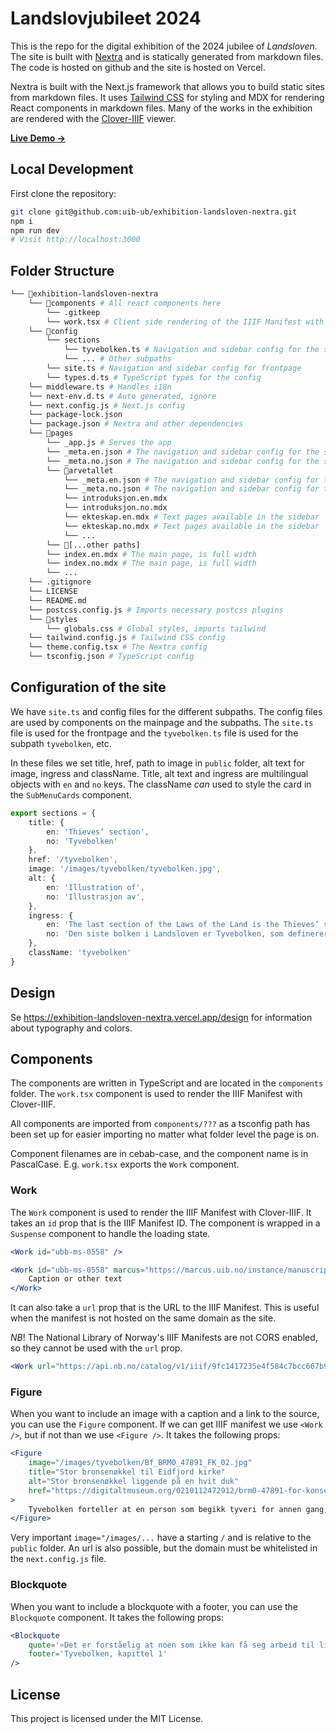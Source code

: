 # Landslovjubileet 2024

This is the repo for the digital exhibition of the 2024 jubilee of _Landsloven_. The site is built with [Nextra](//nextra.site) and is statically generated from markdown files. The code is hosted on github and the site is hosted on Vercel.

Nextra is built with the Next.js framework that allows you to build static sites from markdown files. It uses [Tailwind CSS](https://tailwindcss.com/docs/preflight) for styling and MDX for rendering React components in markdown files. Many of the works in the exhibition are rendered with the [Clover-IIIF](https://samvera-labs.github.io/clover-iiif/) viewer.

[**Live Demo →**](https://exhibition-landsloven-nextra.vercel.app/)

## Local Development

First clone the repository:

```bash
git clone git@github.com:uib-ub/exhibition-landsloven-nextra.git
npm i
npm run dev
# Visit http://localhost:3000
```

## Folder Structure

```bash
└── 📁exhibition-landsloven-nextra
    └── 📁components # All react components here
        └── .gitkeep
        └── work.tsx # Client side rendering of the IIIF Manifest with Clover-IIIF
    └── 📁config
        └── sections
            └── tyvebolken.ts # Navigation and sidebar config for the subpath
            └── ... # Other subpaths
        └── site.ts # Navigation and sidebar config for frontpage
        └── types.d.ts # TypeScript types for the config
    └── middleware.ts # Handles i18n
    └── next-env.d.ts # Auto generated, ignore
    └── next.config.js # Next.js config
    └── package-lock.json
    └── package.json # Nextra and other dependencies
    └── 📁pages
        └── _app.js # Serves the app
        └── _meta.en.json # The navigation and sidebar config for the site
        └── _meta.no.json # The navigation and sidebar config for the site
        └── 📁arvetallet
            └── _meta.en.json # The navigation and sidebar config for the subpath
            └── _meta.no.json # The navigation and sidebar config for the subpath
            └── introduksjon.en.mdx 
            └── introduksjon.no.mdx
            └── ekteskap.en.mdx # Text pages available in the sidebar
            └── ekteskap.no.mdx # Text pages available in the sidebar
            └── ...
        └── 📁[...other paths]
        └── index.en.mdx # The main page, is full width
        └── index.no.mdx # The main page, is full width
        └── ...
    └── .gitignore
    └── LICENSE
    └── README.md
    └── postcss.config.js # Imports necessary postcss plugins
    └── 📁styles
        └── globals.css # Global styles, imports tailwind
    └── tailwind.config.js # Tailwind CSS config
    └── theme.config.tsx # The Nextra config
    └── tsconfig.json # TypeScript config
```

## Configuration of the site
We have `site.ts` and config files for the different subpaths. The config files are used by components on the mainpage and the subpaths. The `site.ts` file is used for the frontpage and the `tyvebolken.ts` file is used for the subpath `tyvebolken`, etc.

In these files we set title, href, path to image in `public` folder, alt text for image, ingress and className. Title, alt text and ingress are multilingual objects with `en` and `no` keys. The className *can* used to style the card in the `SubMenuCards` component.

```typescript
export sections = {
    title: {
        en: 'Thieves’ section',
        no: 'Tyvebolken'
    },
    href: '/tyvebolken',
    image: '/images/tyvebolken/tyvebolken.jpg',
    alt: {
        en: 'Illustration of',
        no: 'Illustrasjon av',
    },
    ingress: {
        en: 'The last section of the Laws of the Land is the Thieves’ section, which defines theft and describes how to hold thieves accountable.',
        no: 'Den siste bolken i Landsloven er Tyvebolken, som definerer tyveri og beskriver hvordan...',
    },
    className: 'tyvebolken'
}
```

## Design
Se https://exhibition-landsloven-nextra.vercel.app/design for information about typography and colors.

## Components

The components are written in TypeScript and are located in the `components` folder. The `work.tsx` component is used to render the IIIF Manifest with Clover-IIIF.

All components are imported from `components/???` as a tsconfig path has been set up for easier importing no matter what folder level the page is on.

Component filenames are in cebab-case, and the component name is in PascalCase. E.g. `work.tsx` exports the `Work` component.

### Work

The `Work` component is used to render the IIIF Manifest with Clover-IIIF. It takes an `id` prop that is the IIIF Manifest ID. The component is wrapped in a `Suspense` component to handle the loading state.

```jsx
<Work id="ubb-ms-0558" />

<Work id="ubb-ms-0558" marcus="https://marcus.uib.no/instance/manuscript/ubb-ms-0558.html"> 
    Caption or other text
</Work>
```

It can also take a `url` prop that is the URL to the IIIF Manifest. This is useful when the manifest is not hosted on the same domain as the site.

*NB*! The National Library of Norway's IIIF Manifests are not CORS enabled, so they cannot be used with the `url` prop.

```jsx
<Work url="https://api.nb.no/catalog/v1/iiif/9fc1417235e4f584c7bcc667b9e77ba2/manifest" />
```

### Figure
When you want to include an image with a caption and a link to the source, you can use the `Figure` component. If we can get IIIF manifest we use `<Work />`, but if not than we use `<Figure />`. It takes the following props:

```jsx
<Figure
    image="/images/tyvebolken/Bf_BRM0_47891_FK_02.jpg"
    title="Stor bronsenøkkel til Eidfjord kirke"
    alt="Stor bronsenøkkel liggende på en hvit duk"
    href="https://digitaltmuseum.org/0210112472912/brm0-47891-for-konservering-2"
>
    Tyvebolken forteller at en person som begikk tyveri for annen gang, og ikke kunne betale bøter, skulle brennemerkes – med en nøkkel!
</Figure>
```

Very important `image="/images/...` have a starting `/` and is relative to the `public` folder. An url is also possible, but the domain must be whitelisted in the `next.config.js` file.

### Blockquote
When you want to include a blockquote with a footer, you can use the `Blockquote` component. It takes the following props:

```jsx
<Blockquote
    quote='«Det er forståelig at noen som ikke kan få seg arbeid til livsopphold, stjeler mat, og på den måten berger livet sitt fra sult, da skal han ikke straffes for det tjuveriet.»'
    footer='Tyvebolken, kapittel 1'
/>
```

## License

This project is licensed under the MIT License.
